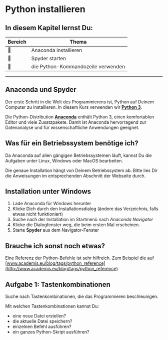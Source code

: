 
# Python installieren

## In diesem Kapitel lernst Du:

| Bereich | Thema |
|---------|-------|
| 🔧 | Anaconda installieren
| 🔧 | Spyder starten |
| 🔧 | die Python-Kommandozeile verwenden |

----

## Anaconda und Spyder

Der erste Schritt in die Welt des Programmierens ist, Python auf Deinem Computer zu installieren. In diesem Kurs verwenden wir [**Python 3**](https://www.python.org/downloads/).

Die Python-Distribution [**Anaconda**](https://store.continuum.io/cshop/anaconda/) enthält Python 3, einen komfortablen Editor und viele Zusatzpakete.
Damit ist Anaconda hervorragend zur Datenanalyse und für wissenschaftliche Anwendungen geeignet.

## Was für ein Betriebssystem benötige ich?

Da Anaconda auf allen gängigen Betriebssystemen läuft, kannst Du die Aufgaben unter Linux, Windows oder MacOS bearbeiten.

Die genaue Installation hängt von Deinem Betriebssystem ab. Bitte lies Dir die Anweisungen im entsprechenden Abschnitt der Webseite durch.

## Installation unter Windows

1. Lade Anaconda für Windows herunter
2. Klicke Dich durch den Installationsdialog (ändere das Verzeichnis, falls etwas nicht funktioniert)
3. Suche nach der Installation im Startmenü nach *Anaconda Navigator*
4. Klicke die Dialogfenster weg, die beim ersten Mal erscheinen.
5. Starte **Spyder** aus dem Navigator-Fenster

## Brauche ich sonst noch etwas?

Eine Referenz der Python-Befehle ist sehr hilfreich. Zum Beispiel die auf [www.academis.eu/blog/tags/python_reference](http://www.academis.eu/blog/tags/python_reference).

## Aufgabe 1: Tastenkombinationen

Suche nach Tastenkombinationen, die das Programmieren beschleunigen.

Mit welchen Tastenkombinationen kannst Du:

* eine neue Datei erstellen?
* die aktuelle Datei speichern?
* einzelnen Befehl ausführen?
* ein ganzes Python-Skript ausführen?
